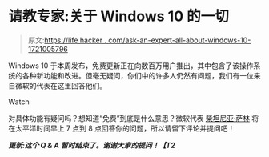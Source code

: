 # 请教专家:关于 Windows 10 的一切

> 原文:[https://life hacker . com/ask-an-expert-all-about-windows-10-1721005796](https://lifehacker.com/ask-an-expert-all-about-windows-10-1721005796)

Windows 10 于本周发布，免费更新正在向数百万用户推出，其中包含了该操作系统的各种新功能和改进。但毫无疑问，你们中的许多人仍然有问题，我们有一位来自微软的代表在这里回答他们。

Watch

对具体功能有疑问吗？想知道“免费”到底是什么意思？微软代表 [柴坦尼亚·萨林](https://kinja.com/csareen/discussions) 将在太平洋时间早上 7 点到 8 点回答你的问题，所以请留下评论并提问吧！

***更新:这个 Q & A 暂时结束了。谢谢大家的提问！【T2***